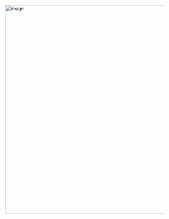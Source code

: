 <img width="718" height="661" alt="image" src="https://github.com/user-attachments/assets/90feb925-41b2-4c39-bd9e-2cf163a546e0" />
